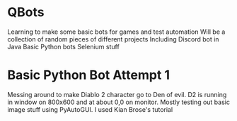 # QBots
Learning to make some basic bots for games and test automation
Will be a collection of random pieces of different projects 
Including
  Discord bot in Java
  Basic Python bots
  Selenium stuff




# Basic Python Bot Attempt 1
  Messing around to make Diablo 2 character go to Den of evil. D2 is running in window on 800x600 and at about 0,0 on monitor. Mostly testing out basic image stuff using PyAutoGUI. I used     Kian Brose's tutorial
